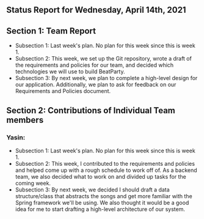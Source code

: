 ## Status Report for Wednesday, April 14th, 2021

## Section 1: Team Report

* Subsection 1: Last week's plan. No plan for this week since this is week 1.
* Subsection 2: This week, we set up the Git repository, wrote a draft of the requirements and policies for our team, 
                and decided which technologies we will use to build BeatParty.
* Subsection 3: By next week, we plan to complete a high-level design for our application. Additionally, we plan to ask for feedback on our Requirements and Policies document.

## Section 2: Contributions of Individual Team members

### Yasin:
* Subsection 1: Last week's plan. No plan for this week since this is week 1.
* Subsection 2: This week, I contributed to the requirements and policies and helped come up with a rough schedule to work off of.
                As a backend team, we also decided what to work on and divided up tasks for the coming week.
* Subsection 3: By next week, we decided I should draft a data structure/class that abstracts the songs and get more familiar with the Spring framework
                we'll be using. We also thought it would be a good idea for me to start drafting a high-level architecture of our system.

